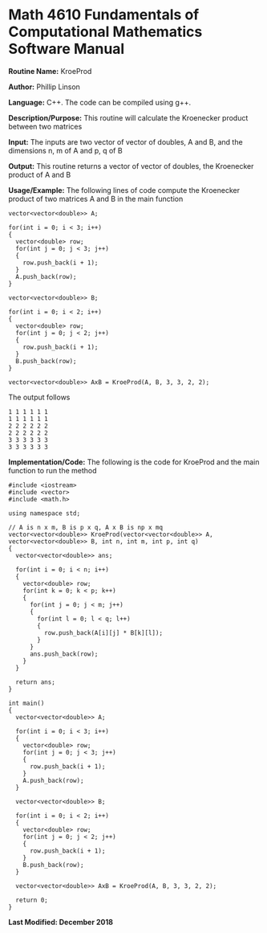 # Math 4610 Fundamentals of Computational Mathematics Software Manual

**Routine Name:**           KroeProd

**Author:** Phillip Linson

**Language:** C++. The code can be compiled using g++.

**Description/Purpose:** This routine will calculate the Kroenecker product between two matrices

**Input:** The inputs are two vector of vector of doubles, A and B, and the dimensions n, m of A and p, q of B

**Output:** This routine returns a vector of vector of doubles, the Kroenecker product of A and B

**Usage/Example:** The following lines of code compute the Kroenecker product of two matrices A and B in the main function

    vector<vector<double>> A;

    for(int i = 0; i < 3; i++)
    {
      vector<double> row;
      for(int j = 0; j < 3; j++)
      {
        row.push_back(i + 1);
      }
      A.push_back(row);
    }

    vector<vector<double>> B;

    for(int i = 0; i < 2; i++)
    {
      vector<double> row;
      for(int j = 0; j < 2; j++)
      {
        row.push_back(i + 1);
      }
      B.push_back(row);
    }
	
	vector<vector<double>> AxB = KroeProd(A, B, 3, 3, 2, 2);
	
The output follows

    1 1 1 1 1 1
    1 1 1 1 1 1
    2 2 2 2 2 2
    2 2 2 2 2 2
    3 3 3 3 3 3
    3 3 3 3 3 3

**Implementation/Code:** The following is the code for KroeProd and the main function to run the method

    #include <iostream>
    #include <vector>
    #include <math.h>

    using namespace std;

    // A is n x m, B is p x q, A x B is np x mq
    vector<vector<double>> KroeProd(vector<vector<double>> A, vector<vector<double>> B, int n, int m, int p, int q)
    {
      vector<vector<double>> ans;

      for(int i = 0; i < n; i++)
      {
        vector<double> row;
        for(int k = 0; k < p; k++)
        {
          for(int j = 0; j < m; j++)
          {
            for(int l = 0; l < q; l++)
            {
              row.push_back(A[i][j] * B[k][l]);	
            }
          }
          ans.push_back(row);
        }
      }

      return ans;	
    }

    int main()
    {
      vector<vector<double>> A;

      for(int i = 0; i < 3; i++)
      {
        vector<double> row;
        for(int j = 0; j < 3; j++)
        {
          row.push_back(i + 1);
        }
        A.push_back(row);
      }

      vector<vector<double>> B;

      for(int i = 0; i < 2; i++)
      {
        vector<double> row;
        for(int j = 0; j < 2; j++)
        {
          row.push_back(i + 1);
        }
        B.push_back(row);
      }

      vector<vector<double>> AxB = KroeProd(A, B, 3, 3, 2, 2);

      return 0;
    }

**Last Modified: December 2018**
